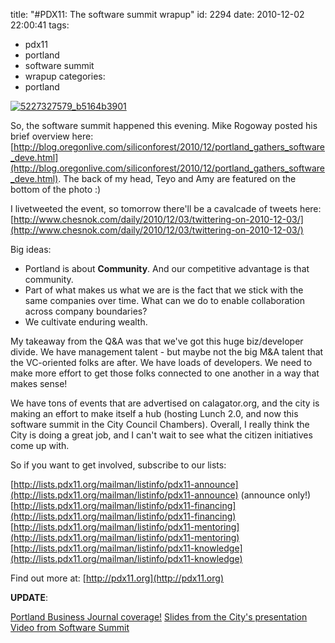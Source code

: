 title: "#PDX11: The software summit wrapup"
id: 2294
date: 2010-12-02 22:00:41
tags: 
- pdx11
- portland
- software summit
- wrapup
categories: 
- portland

[![](http://www.chesnok.com/daily/wp-content/uploads/2010/12/5227327579_b5164b3901-225x300.jpg "5227327579_b5164b3901")](http://www.chesnok.com/daily/wp-content/uploads/2010/12/5227327579_b5164b3901.jpg)

So, the software summit happened this evening. Mike Rogoway posted his brief overview here: [http://blog.oregonlive.com/siliconforest/2010/12/portland_gathers_software_deve.html](http://blog.oregonlive.com/siliconforest/2010/12/portland_gathers_software_deve.html). The back of my head, Teyo and Amy are featured on the bottom of the photo :)

I livetweeted the event, so tomorrow there'll be a cavalcade of tweets here: [http://www.chesnok.com/daily/2010/12/03/twittering-on-2010-12-03/](http://www.chesnok.com/daily/2010/12/03/twittering-on-2010-12-03/)

Big ideas: 

*   Portland is about **Community**. And our competitive advantage is that community.
*   Part of what makes us what we are is the fact that we stick with the same companies over time. What can we do to enable collaboration across company boundaries?
*   We cultivate enduring wealth.

My takeaway from the Q&A was that we've got this huge biz/developer divide. We have management talent - but maybe not the big M&A talent that the VC-oriented folks are after. We have loads of developers. We need to make more effort to get those folks connected to one another in a way that makes sense!

We have tons of events that are advertised on calagator.org, and the city is making an effort to make itself a hub (hosting Lunch 2.0, and now this software summit in the City Council Chambers). Overall, I really think the City is doing a great job, and I can't wait to see what the citizen initiatives come up with.

So if you want to get involved, subscribe to our lists:

[http://lists.pdx11.org/mailman/listinfo/pdx11-announce](http://lists.pdx11.org/mailman/listinfo/pdx11-announce) (announce only!)
[http://lists.pdx11.org/mailman/listinfo/pdx11-financing](http://lists.pdx11.org/mailman/listinfo/pdx11-financing)
[http://lists.pdx11.org/mailman/listinfo/pdx11-mentoring](http://lists.pdx11.org/mailman/listinfo/pdx11-mentoring)
[http://lists.pdx11.org/mailman/listinfo/pdx11-knowledge](http://lists.pdx11.org/mailman/listinfo/pdx11-knowledge)

Find out more at: [http://pdx11.org](http://pdx11.org)

**UPDATE**: 

[Portland Business Journal coverage!](http://www.bizjournals.com/portland/morning_call/2010/12/software-summit-rallies-entrepreneurs.html)
[Slides from the City's presentation](http://pdxeconomicdevelopment.com/docs/software/Software-Cluster-Presentation-2010-12-02.pdf)
[Video from Software Summit](http://www.portlandonline.com/index.cfm?c=28260&a=328959)
